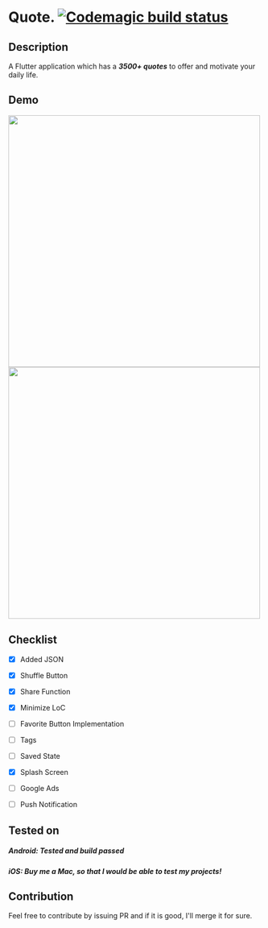# Quote. [![Codemagic build status](https://api.codemagic.io/apps/5d7107b1166ac9000e7de115/5d7107b1166ac9000e7de114/status_badge.svg)](https://codemagic.io/apps/5d7107b1166ac9000e7de115/5d7107b1166ac9000e7de114/latest_build)

## Description

A Flutter application which has a ***3500+ quotes*** to offer and motivate your daily life.

## Demo
<img src="https://github.com/Imgkl/Quote./blob/master/mockup/demo.gif" height="500"> <br>
<img src="https://github.com/Imgkl/Quote./blob/master/mockup/Screenshot_20190816-143854.jpg" height="500">
## Checklist

- [x] Added JSON
- [x] Shuffle Button
- [x] Share Function
- [x] Minimize LoC
- [ ] Favorite Button Implementation
- [ ] Tags
- [ ] Saved State
- [x] Splash Screen
- [ ] Google Ads
- [ ] Push Notification


## Tested on

##### Android: *Tested and build passed*
##### iOS: *Buy me a Mac, so that I would be able to test my projects!*


## Contribution

Feel free to contribute by issuing PR and if it is good, I'll merge it for sure.
